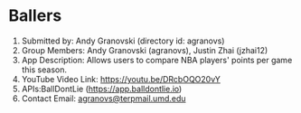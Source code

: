 # Ballers
1. Submitted by: Andy Granovski (directory id: agranovs)
2. Group Members: Andy Granovski (agranovs), Justin Zhai (jzhai12)
3. App Description: Allows users to compare NBA players' points per game this season.
4. YouTube Video Link: https://youtu.be/DRcbOQO20vY
5. APIs:BallDontLie (https://app.balldontlie.io)
6. Contact Email: agranovs@terpmail.umd.edu
